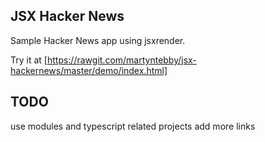JSX Hacker News
---------------
Sample Hacker News app using jsxrender.

Try it at
[https://rawgit.com/martyntebby/jsx-hackernews/master/demo/index.html]

TODO
----
use modules and typescript related projects
add more links
